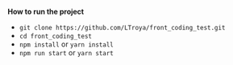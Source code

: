 **How to run the project**

- `git clone https://github.com/LTroya/front_coding_test.git`
- `cd front_coding_test`
- `npm install` or `yarn install`
- `npm run start` or `yarn start`

